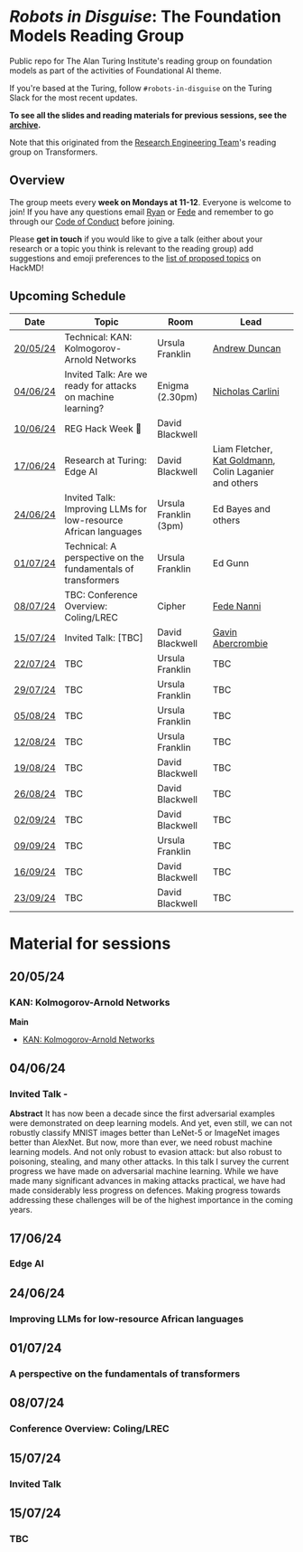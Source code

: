 # _Robots in Disguise_: The Foundation Models Reading Group

Public repo for The Alan Turing Institute's reading group on foundation models as part of the activities of Foundational AI theme.

If you're based at the Turing, follow `#robots-in-disguise` on the Turing Slack for the most recent updates.

**To see all the slides and reading materials for previous sessions, see the [archive](PREVIOUS.md).**

Note that this originated from the [Research Engineering Team](https://www.turing.ac.uk/research-engineering)'s reading group on Transformers.

## Overview

The group meets every <b>week on Mondays at 11-12</b>. Everyone is welcome to join! If you have any questions email [Ryan](mailto:rchan@turing.ac.uk) or [Fede](mailto:fnanni@turing.ac.uk) and remember to go through our [Code of Conduct](CodeOfConduct.md) before joining.

Please **get in touch** if you would like to give a talk (either about your research or a topic you think is relevant to the reading group) add suggestions and emoji preferences to the [list of proposed topics](https://hackmd.io/4zHl_1G6Se-yumHTN48dqg?both) on HackMD!

## Upcoming Schedule

|Date | Topic | Room | Lead |
| --- | ----- | ---- | ---- |
| [20/05/24](#200524) | Technical: KAN: Kolmogorov-Arnold Networks | Ursula Franklin | [Andrew Duncan](https://www.turing.ac.uk/people/researchers/andrew-duncan) |
| [04/06/24](#040624) | Invited Talk: Are we ready for attacks on machine learning? | Enigma (2.30pm) | [Nicholas Carlini](https://nicholas.carlini.com/) |
| [10/06/24](#100624) | REG Hack Week 👋 | David Blackwell | |
| [17/06/24](#170624) | Research at Turing: Edge AI | David Blackwell | Liam Fletcher, [Kat Goldmann](https://www.turing.ac.uk/people/research-engineering/katriona-goldmann), Colin Laganier and others|
| [24/06/24](#240624) | Invited Talk: Improving LLMs for low-resource African languages | Ursula Franklin (3pm) | Ed Bayes and others |
| [01/07/24](#010724) | Technical: A perspective on the fundamentals of transformers | Ursula Franklin | Ed Gunn |
| [08/07/24](#080724) | TBC: Conference Overview: Coling/LREC | Cipher | [Fede Nanni](https://github.com/fedenanni) |
| [15/07/24](#150724) | Invited Talk: [TBC] | David Blackwell | [Gavin Abercrombie](https://gavinabercrombie.github.io/) |
| [22/07/24](#220724) | TBC | Ursula Franklin | TBC |
| [29/07/24](#290724) | TBC | Ursula Franklin | TBC |
| [05/08/24](#050824) | TBC | Ursula Franklin | TBC |
| [12/08/24](#120824) | TBC | Ursula Franklin | TBC |
| [19/08/24](#190824) | TBC | David Blackwell | TBC |
| [26/08/24](#260824) | TBC | David Blackwell | TBC |
| [02/09/24](#020924) | TBC | David Blackwell | TBC |
| [09/09/24](#090924) | TBC | Ursula Franklin | TBC |
| [16/09/24](#160924) | TBC | David Blackwell | TBC |
| [23/09/24](#230924) | TBC | David Blackwell | TBC |

# Material for sessions

## 20/05/24
### KAN: Kolmogorov-Arnold Networks

**Main**
- [KAN: Kolmogorov-Arnold Networks](https://arxiv.org/abs/2404.19756)

## 04/06/24
### Invited Talk - 

**Abstract**
It has now been a decade since the first adversarial examples were demonstrated on deep learning models. And yet, even still, we can not robustly classify MNIST images better than LeNet-5 or ImageNet images better than AlexNet. But now, more than ever, we need robust machine learning models. And not only robust to evasion attack: but also robust to poisoning, stealing, and many other attacks. In this talk I survey the current progress we have made on adversarial machine learning. While we have made many significant advances in making attacks practical, we have had made considerably less progress on defences. Making progress towards addressing these challenges will be of the highest importance in the coming years.

## 17/06/24
### Edge AI

## 24/06/24
### Improving LLMs for low-resource African languages

## 01/07/24
### A perspective on the fundamentals of transformers

## 08/07/24
### Conference Overview: Coling/LREC

## 15/07/24
### Invited Talk

## 15/07/24
### TBC
